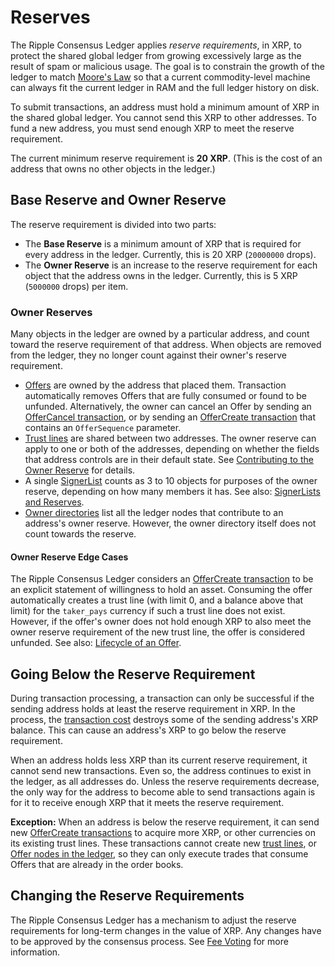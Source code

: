 # Reserves #

The Ripple Consensus Ledger applies _reserve requirements_, in XRP, to protect the shared global ledger from growing excessively large as the result of spam or malicious usage. The goal is to constrain the growth of the ledger to match [Moore's Law](https://en.wikipedia.org/wiki/Moore's_law) so that a current commodity-level machine can always fit the current ledger in RAM and the full ledger history on disk.

To submit transactions, an address must hold a minimum amount of XRP in the shared global ledger. You cannot send this XRP to other addresses. To fund a new address, you must send enough XRP to meet the reserve requirement.

The current minimum reserve requirement is **20 XRP**. (This is the cost of an address that owns no other objects in the ledger.)


## Base Reserve and Owner Reserve ##

The reserve requirement is divided into two parts:

* The **Base Reserve** is a minimum amount of XRP that is required for every address in the ledger. Currently, this is 20 XRP (`20000000` drops).
* The **Owner Reserve** is an increase to the reserve requirement for each object that the address owns in the ledger. Currently, this is 5 XRP (`5000000` drops) per item.


### Owner Reserves ###

Many objects in the ledger are owned by a particular address, and count toward the reserve requirement of that address. When objects are removed from the ledger, they no longer count against their owner's reserve requirement.

* [Offers](reference-ledger-format.html#offer) are owned by the address that placed them. Transaction automatically removes Offers that are fully consumed or found to be unfunded. Alternatively, the owner can cancel an Offer by sending an [OfferCancel transaction](reference-transaction-format.html#offercancel), or by sending an [OfferCreate transaction](reference-transaction-format.html#offercreate) that contains an `OfferSequence` parameter.
* [Trust lines](reference-ledger-format.html#ripplestate) are shared between two addresses. The owner reserve can apply to one or both of the addresses, depending on whether the fields that address controls are in their default state. See [Contributing to the Owner Reserve](reference-ledger-format.html#contributing-to-the-owner-reserve) for details.
* A single [SignerList](reference-ledger-format.html#signerlist) counts as 3 to 10 objects for purposes of the owner reserve, depending on how many members it has. See also: [SignerLists and Reserves](reference-ledger-format.html#signerlists-and-reserves).
* [Owner directories](reference-ledger-format.html#directorynode) list all the ledger nodes that contribute to an address's owner reserve. However, the owner directory itself does not count towards the reserve.

#### Owner Reserve Edge Cases ####

The Ripple Consensus Ledger considers an [OfferCreate transaction](reference-transaction-format.html#offercreate) to be an explicit statement of willingness to hold an asset. Consuming the offer automatically creates a trust line (with limit 0, and a balance above that limit) for the `taker_pays` currency if such a trust line does not exist. However, if the offer's owner does not hold enough XRP to also meet the owner reserve requirement of the new trust line, the offer is considered unfunded. See also: [Lifecycle of an Offer](reference-transaction-format.html#lifecycle-of-an-offer).



## Going Below the Reserve Requirement ##

During transaction processing, a transaction can only be successful if the sending address holds at least the reserve requirement in XRP. In the process, the [transaction cost](concept-transaction-cost.html) destroys some of the sending address's XRP balance. This can cause an address's XRP to go below the reserve requirement.

When an address holds less XRP than its current reserve requirement, it cannot send new transactions. Even so, the address continues to exist in the ledger, as all addresses do. Unless the reserve requirements decrease, the only way for the address to become able to send transactions again is for it to receive enough XRP that it meets the reserve requirement.

**Exception:** When an address is below the reserve requirement, it can send new [OfferCreate transactions](reference-transaction-format.html#offercreate) to acquire more XRP, or other currencies on its existing trust lines. These transactions cannot create new [trust lines](reference-ledger-format.html#ripplestate), or [Offer nodes in the ledger](reference-ledger-format.html#offer), so they can only execute trades that consume Offers that are already in the order books.

## Changing the Reserve Requirements ##

The Ripple Consensus Ledger has a mechanism to adjust the reserve requirements for long-term changes in the value of XRP. Any changes have to be approved by the consensus process. See [Fee Voting](concept-fee-voting.html) for more information.
